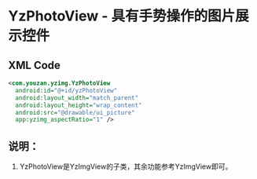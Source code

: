 # YzPhotoView - 具有手势操作的图片展示控件

## XML Code

```xml
<com.youzan.yzimg.YzPhotoView
  android:id="@+id/yzPhotoView"
  android:layout_width="match_parent"
  android:layout_height="wrap_content"
  android:src="@drawable/ui_picture"
  app:yzimg_aspectRatio="1" />
```



## 说明：

1. YzPhotoView是YzImgView的子类，其余功能参考YzImgView即可。